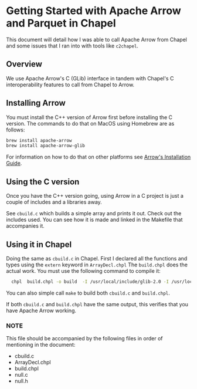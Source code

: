 # Getting Started with Apache Arrow and Parquet in Chapel

This document will detail how I was able to call Apache Arrow from Chapel and some issues that I ran into with tools like `c2chapel`.

## Overview

We use Apache Arrow's C (GLib) interface in tandem with Chapel's C interoperability features to call from Chapel to Arrow.

## Installing Arrow

You must install the C++ version of Arrow first before installing the C version. The commands to do that on MacOS using Homebrew are as follows:

```bash
brew install apache-arrow
brew install apache-arrow-glib
```

For information on how to do that on other platforms see [Arrow's Installation Guide](http://arrow.apache.org/install/).

## Using the C version

Once you have the C++ version going, using Arrow in a C project is just a couple of includes and a libraries away.

See `cbuild.c` which builds a simple array and prints it out.
Check out the includes used.
You can see how it is made and linked in the Makefile that accompanies it.

## Using it in Chapel

Doing the same as `cbuild.c` in Chapel.
First I declared all the functions and types using the `extern` keyword in `ArrayDecl.chpl`
The `build.chpl` does the actual work.
You must use the following command to compile it:

```bash
  chpl  build.chpl -o build  -I /usr/local/include/glib-2.0 -I /usr/local/lib/glib-2.0/include -lparquet-glib -larrow-glib -lglib-2.0 -lgobject-2.0
```

You can also simple call `make` to build both `cbuild.c` and `build.chpl`.

If both `cbuild.c` and `build.chpl` have the same output, this verifies that you have Apache Arrow working.

### NOTE

This file should be accompanied by the following files in order of mentioning in the document:

- cbuild.c
- ArrayDecl.chpl
- build.chpl
- null.c
- null.h
